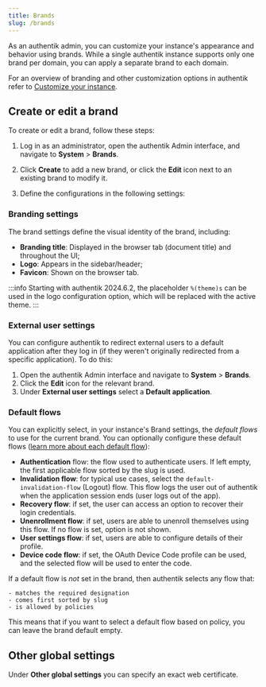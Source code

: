 ```yaml
---
title: Brands
slug: /brands
---
```


As an authentik admin, you can customize your instance's appearance and behavior using brands. While a single authentik instance supports only one brand per domain, you can apply a separate brand to each domain.

For an overview of branding and other customization options in authentik refer to [Customize your instance](../customize/index.md).

## Create or edit a brand

To create or edit a brand, follow these steps:

1. Log in as an administrator, open the authentik Admin interface, and navigate to **System** > **Brands**.

2. Click **Create** to add a new brand, or click the **Edit** icon next to an existing brand to modify it.

3. Define the configurations in the following settings:

### Branding settings

The brand settings define the visual identity of the brand, including:

- **Branding title**: Displayed in the browser tab (document title) and throughout the UI;
- **Logo**: Appears in the sidebar/header;
- **Favicon**: Shown on the browser tab.

:::info
Starting with authentik 2024.6.2, the placeholder `%(theme)s` can be used in the logo configuration option, which will be replaced with the active theme.
:::

### External user settings

You can configure authentik to redirect external users to a default application after they log in (if they weren't originally redirected from a specific application). To do this:

1. Open the authentik Admin interface and navigate to **System** > **Brands**.
2. Click the **Edit** icon for the relevant brand.
3. Under **External user settings** select a **Default application**.

### Default flows

You can explicitly select, in your instance's Brand settings, the _default flows_ to use for the current brand. You can optionally configure these default flows ([learn more about each default flow](../add-secure-apps/flows-stages/flow/examples/default_flows.md)):

- **Authentication** flow: the flow used to authenticate users. If left empty, the first applicable flow sorted by the slug is used.
- **Invalidation flow**: for typical use cases, select the `default-invalidation-flow` (Logout) flow. This flow logs the user out of authentik when the application session ends (user logs out of the app).
- **Recovery flow**: if set, the user can access an option to recover their login credentials.
- **Unenrollment flow**: if set, users are able to unenroll themselves using this flow. If no flow is set, option is not shown.
- **User settings flow**: if set, users are able to configure details of their profile.
- **Device code flow**: if set, the OAuth Device Code profile can be used, and the selected flow will be used to enter the code.

If a default flow is _not_ set in the brand, then authentik selects any flow that:

    - matches the required designation
    - comes first sorted by slug
    - is allowed by policies

This means that if you want to select a default flow based on policy, you can leave the brand default empty.

## Other global settings

Under **Other global settings** you can specify an exact web certificate.
